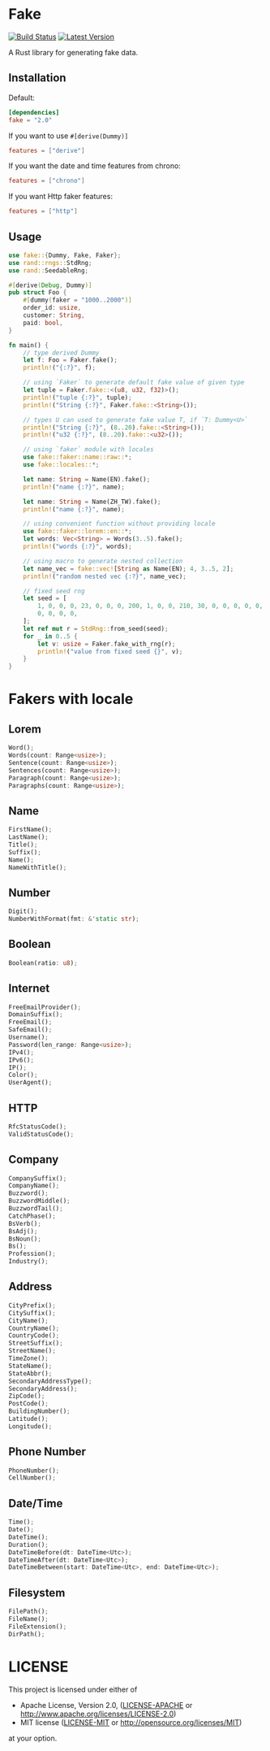 # Fake

[![Build Status](https://travis-ci.org/cksac/fake-rs.svg?branch=master)](https://travis-ci.org/cksac/fake-rs)
[![Latest Version](https://img.shields.io/crates/v/fake.svg)](https://crates.io/crates/fake)

A Rust library for generating fake data.

## Installation

Default:
```toml
[dependencies]
fake = "2.0"
```
If you want to use `#[derive(Dummy)]`
```toml
features = ["derive"]
```
If you want the date and time features from chrono:
```toml
features = ["chrono"]
```
If you want Http faker features:
```toml
features = ["http"]
```

## Usage

```rust
use fake::{Dummy, Fake, Faker};
use rand::rngs::StdRng;
use rand::SeedableRng;

#[derive(Debug, Dummy)]
pub struct Foo {
    #[dummy(faker = "1000..2000")]
    order_id: usize,
    customer: String,
    paid: bool,
}

fn main() {
    // type derived Dummy
    let f: Foo = Faker.fake();
    println!("{:?}", f);

    // using `Faker` to generate default fake value of given type
    let tuple = Faker.fake::<(u8, u32, f32)>();
    println!("tuple {:?}", tuple);
    println!("String {:?}", Faker.fake::<String>());

    // types U can used to generate fake value T, if `T: Dummy<U>`
    println!("String {:?}", (8..20).fake::<String>());
    println!("u32 {:?}", (8..20).fake::<u32>());

    // using `faker` module with locales
    use fake::faker::name::raw::*;
    use fake::locales::*;

    let name: String = Name(EN).fake();
    println!("name {:?}", name);

    let name: String = Name(ZH_TW).fake();
    println!("name {:?}", name);

    // using convenient function without providing locale
    use fake::faker::lorem::en::*;
    let words: Vec<String> = Words(3..5).fake();
    println!("words {:?}", words);

    // using macro to generate nested collection
    let name_vec = fake::vec![String as Name(EN); 4, 3..5, 2];
    println!("random nested vec {:?}", name_vec);

    // fixed seed rng
    let seed = [
        1, 0, 0, 0, 23, 0, 0, 0, 200, 1, 0, 0, 210, 30, 0, 0, 0, 0, 0, 0, 0, 0, 0, 0, 0, 0, 0, 0,
        0, 0, 0, 0,
    ];
    let ref mut r = StdRng::from_seed(seed);
    for _ in 0..5 {
        let v: usize = Faker.fake_with_rng(r);
        println!("value from fixed seed {}", v);
    }
}
```

# Fakers with locale
## Lorem

```rust
Word();
Words(count: Range<usize>);
Sentence(count: Range<usize>);
Sentences(count: Range<usize>);
Paragraph(count: Range<usize>);
Paragraphs(count: Range<usize>);
```

## Name

```rust
FirstName();
LastName();
Title();
Suffix();
Name();
NameWithTitle();
```

## Number

```rust
Digit();
NumberWithFormat(fmt: &'static str);
```

## Boolean

```rust
Boolean(ratio: u8);
```

## Internet

```rust
FreeEmailProvider();
DomainSuffix();
FreeEmail();
SafeEmail();
Username();
Password(len_range: Range<usize>);
IPv4();
IPv6();
IP();
Color();
UserAgent();
```

## HTTP
```rust
RfcStatusCode();
ValidStatusCode();
```

## Company

```rust
CompanySuffix();
CompanyName();
Buzzword();
BuzzwordMiddle();
BuzzwordTail();
CatchPhase();
BsVerb();
BsAdj();
BsNoun();
Bs();
Profession();
Industry();
```

## Address

```rust
CityPrefix();
CitySuffix();
CityName();
CountryName();
CountryCode();
StreetSuffix();
StreetName();
TimeZone();
StateName();
StateAbbr();
SecondaryAddressType();
SecondaryAddress();
ZipCode();
PostCode();
BuildingNumber();
Latitude();
Longitude();
```

## Phone Number

```rust
PhoneNumber();
CellNumber();
```

## Date/Time

```rust
Time();
Date();
DateTime();
Duration();
DateTimeBefore(dt: DateTime<Utc>);
DateTimeAfter(dt: DateTime<Utc>);
DateTimeBetween(start: DateTime<Utc>, end: DateTime<Utc>);
```

## Filesystem
```rust
FilePath();
FileName();
FileExtension();
DirPath();
```

# LICENSE

This project is licensed under either of

 * Apache License, Version 2.0, ([LICENSE-APACHE](LICENSE-APACHE) or
   http://www.apache.org/licenses/LICENSE-2.0)
 * MIT license ([LICENSE-MIT](LICENSE-MIT) or
   http://opensource.org/licenses/MIT)

at your option.